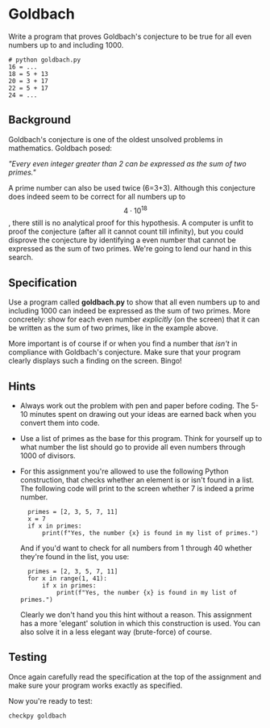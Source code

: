 # Goldbach

Write a program that proves Goldbach's conjecture to be true for all even numbers up to and including 1000.

	# python goldbach.py
	16 = ...
	18 = 5 + 13 
	20 = 3 + 17 
	22 = 5 + 17
	24 = ...

## Background

Goldbach's conjecture is one of the oldest unsolved problems in mathematics. Goldbach posed:

*"Every even integer greater than 2 can be expressed as the sum of two primes."*

A prime number can also be used twice (6=3+3). Although this conjecture does indeed seem to be correct for all numbers up to $$4\cdot10^{18}$$, there still is no analytical proof for this hypothesis. A computer is unfit to proof the conjecture (after all it cannot count till infinity), but you could disprove the conjecture by identifying a even number that cannot be expressed as the sum of two primes. We're going to lend our hand in this search.

## Specification

Use a program called **goldbach.py** to show that all even numbers up to and including 1000 can indeed be expressed as the sum of two primes. More concretely: show for each even number *explicitly* (on the screen) that it can be written as the sum of two primes, like in the example above.

More important is of course if or when you find a number that *isn't* in compliance with Goldbach's conjecture. Make sure that your program clearly displays such a finding on the screen. Bingo!

## Hints

* Always work out the problem with pen and paper before coding. The 5-10 minutes spent on drawing out your ideas are earned back when you convert them into code.

* Use a list of primes as the base for this program. Think for yourself up to what number the list should go to provide all even numbers through 1000 of divisors.


* For this assignment you're allowed to use the following Python construction, that checks whether an element is or isn't found in a list. The following code will print to the screen whether 7 is indeed a prime number.

		primes = [2, 3, 5, 7, 11]
		x = 7
		if x in primes:
			print(f"Yes, the number {x} is found in my list of primes.")

  And if you'd want to check for all numbers from 1 through 40 whether they're found in the list, you use:

		primes = [2, 3, 5, 7, 11]
		for x in range(1, 41):
		    if x in primes:
		        print(f"Yes, the number {x} is found in my list of primes.")

  Clearly we don't hand you this hint without a reason. This assignment has a more 'elegant' solution in which this construction is used. You can also solve it in a less elegant way (brute-force) of course.

## Testing

Once again carefully read the specification at the top of the assignment and make sure your program works exactly as specified.

Now you're ready to test:

	checkpy goldbach
